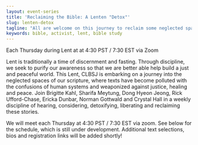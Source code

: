 ```yaml
---
layout: event-series
title: 'Reclaiming the Bible: A Lenten "Detox"'
slug: lenten-detox
tagline: "All are welcome on this journey to reclaim some neglected spaces in the Christian scripture."
keywords: bible, activist, lent, bible study
---
```

Each Thursday during Lent at at 4:30 PST / 7:30 EST via Zoom

Lent is traditionally a time of discernment and fasting. Through
discipline, we seek to purify our awareness so that we are better able
help build a just and peaceful world. This Lent, CLBSJ is embarking on a
journey into the neglected spaces of our scripture, where texts have
become polluted with the confusions of human systems and weaponized
against justice, healing and peace. Join Brigitte Kahl, Sharifa Meytung,
Dong Hyeon Jeong, Rick Ufford-Chase, Ericka Dunbar, Norman Gottwald and
Crystal Hall in a weekly discipline of hearing, considering,
detoxifying, liberating and reclaiming these stories.

We will meet each Thursday at 4:30 PST / 7:30 EST via zoom. See below
for the schedule, which is still under development. Additional text
selections, bios and registration links will be added shortly!

